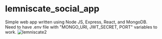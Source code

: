 # lemniscate_social_app
Simple web app written using Node JS, Express, React, and MongoDB. Need to have .env file with "MONGO_URI, JWT_SECRET, PORT" variables to work. ![lemniscate2](https://user-images.githubusercontent.com/74825928/209793807-981978ca-a276-4f75-86ec-b3ee8a75597e.png)
